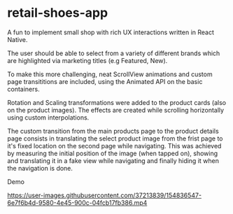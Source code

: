 # retail-shoes-app


A fun to implement small shop with rich UX interactions written in React Native. 

The user should be able to select from a variety of different brands which are highlighted via marketing titles (e.g Featured, New).

To make this more challenging, neat ScrollView animations and custom page transititions are included, using the Animated API on the basic containers.

Rotation and Scaling transformations were added to the product cards (also on the product images). The effects are created while scrolling horizontally using custom interpolations.

The custom transition from the main products page to the product details page consists in translating the select product image from the frist page to it's fixed location on the second page while navigating.
This was achieved by measuring the initial position of the image (when tapped on), showing and translating it in a fake view while navigating and finally hiding it when the navigation is done.

Demo

https://user-images.githubusercontent.com/37213839/154836547-6e7f6b4d-9580-4e45-900c-04fcb17fb386.mp4

